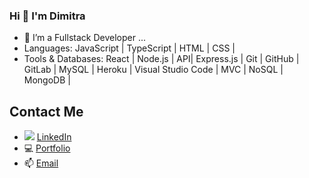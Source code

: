 ### Hi 👋 I'm Dimitra 

- 🔭 I’m a Fullstack Developer ...
- Languages: JavaScript | TypeScript | HTML | CSS | 
- Tools & Databases: React | Node.js | API| Express.js | Git | GitHub | GitLab | MySQL | Heroku | Visual Studio Code | MVC | NoSQL | MongoDB |


## Contact Me
- <img src="{https://img.shields.io/badge/LinkedIn-0077B5?style=for-the-badge&logo=linkedin&logoColor=white
}" /> <a href="https://www.linkedin.com/in/dimitra-anastasopoulos-07810b247/" target="_blank">LinkedIn</a>
- 💻 <a href="https://dimitra-anasta.github.io/portfolio/" target="_blank">Portfolio</a>
- 📫 [Email](mailto:dimitra.anasta524@gmail.com)



